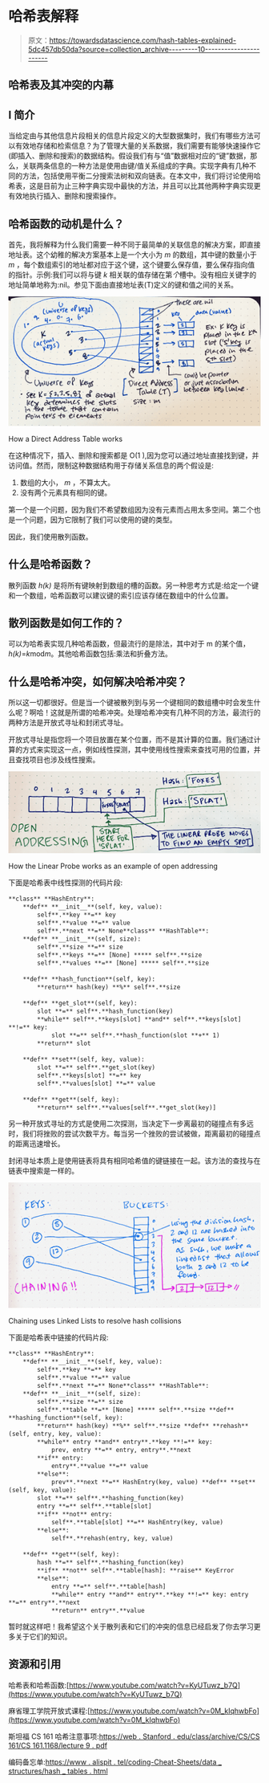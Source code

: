 # 哈希表解释

> 原文：<https://towardsdatascience.com/hash-tables-explained-5dc457db50da?source=collection_archive---------10----------------------->

## **哈希表及其冲突的内幕**

## I 简介

当给定由与其他信息片段相关的信息片段定义的大型数据集时，我们有哪些方法可以有效地存储和检索信息？为了管理大量的关系数据，我们需要有能够快速操作它(即插入、删除和搜索)的数据结构。假设我们有与“值”数据相对应的“键”数据，那么，关联两条信息的一种方法是使用由键/值关系组成的字典。实现字典有几种不同的方法，包括使用平衡二分搜索法树和双向链表。在本文中，我们将讨论使用哈希表，这是目前为止三种字典实现中最快的方法，并且可以比其他两种字典实现更有效地执行插入、删除和搜索操作。

## **哈希函数的动机是什么？**

首先，我将解释为什么我们需要一种不同于最简单的关联信息的解决方案，即直接地址表。这个幼稚的解决方案基本上是一个大小为 *m* 的数组，其中键的数量小于 *m* ，每个数组索引的地址都对应于这个键，这个键要么保存值，要么保存指向值的指针。示例:我们可以将与键 *k* 相关联的值存储在第*个*槽中。没有相应关键字的地址简单地称为:nil。参见下面由直接地址表(T)定义的键和值之间的关系。

![](img/97575d34d48a91d196dd9d735647ec19.png)

How a Direct Address Table works

在这种情况下，插入、删除和搜索都是 O(1 ),因为您可以通过地址直接找到键，并访问值。然而，限制这种数据结构用于存储关系信息的两个假设是:

1.  数组的大小， *m* ，不算太大。
2.  没有两个元素具有相同的键。

第一个是一个问题，因为我们不希望数组因为没有元素而占用太多空间。第二个也是一个问题，因为它限制了我们可以使用的键的类型。

因此，我们使用散列函数。

## **什么是哈希函数？**

散列函数 *h(k)* 是将所有键映射到数组的槽的函数。另一种思考方式是:给定一个键和一个数组，哈希函数可以建议键的索引应该存储在数组中的什么位置。

## 散列函数是如何工作的？

可以为哈希表实现几种哈希函数，但最流行的是除法，其中对于 m 的某个值，*h(k)*=*k*mod*m*。其他哈希函数包括:乘法和折叠方法。

## **什么是哈希冲突，如何解决哈希冲突？**

所以这一切都很好。但是当一个键被散列到与另一个键相同的数组槽中时会发生什么呢？啊哈！这就是所谓的哈希冲突。处理哈希冲突有几种不同的方法，最流行的两种方法是开放式寻址和封闭式寻址。

开放式寻址是指您将一个项目放置在某个位置，而不是其计算的位置。我们通过计算的方式来实现这一点，例如线性探测，其中使用线性搜索来查找可用的位置，并且查找项目也涉及线性搜索。

![](img/da5bd37df6e94f179ea2417a2e2e276a.png)

How the Linear Probe works as an example of open addressing

下面是哈希表中线性探测的代码片段:

```
**class** **HashEntry**:
    **def** **__init__**(self, key, value):
        self**.**key **=** key
        self**.**value **=** value
        self**.**next **=** None**class** **HashTable**:
    **def** **__init__**(self, size):
        self**.**size **=** size
        self**.**keys **=** [None] ***** self**.**size
        self**.**values **=** [None] ***** self**.**size

    **def** **hash_function**(self, key):
        **return** hash(key) **%** self**.**size

    **def** **get_slot**(self, key):
        slot **=** self**.**hash_function(key)
        **while** self**.**keys[slot] **and** self**.**keys[slot] **!=** key:
            slot **=** self**.**hash_function(slot **+** 1)
        **return** slot

    **def** **set**(self, key, value):
        slot **=** self**.**get_slot(key)
        self**.**keys[slot] **=** key
        self**.**values[slot] **=** value

    **def** **get**(self, key):
        **return** self**.**values[self**.**get_slot(key)]
```

另一种开放式寻址的方式是使用二次探测，当决定下一步离最初的碰撞点有多远时，我们将挫败的尝试次数平方。每当另一个挫败的尝试被做，距离最初的碰撞点的距离迅速增长。

封闭寻址本质上是使用链表将具有相同哈希值的键链接在一起。该方法的查找与在链表中搜索是一样的。

![](img/f1fd13bd14a4cc4bc7b73f0a0159edf6.png)

Chaining uses Linked Lists to resolve hash collisions

下面是哈希表中链接的代码片段:

```
**class** **HashEntry**:
    **def** **__init__**(self, key, value):
        self**.**key **=** key
        self**.**value **=** value
        self**.**next **=** None**class** **HashTable**:
    **def** **__init__**(self, size):
        self**.**size **=** size
        self**.**table **=** [None] ***** self**.**size **def** **hashing_function**(self, key):
        **return** hash(key) **%** self**.**size **def** **rehash**(self, entry, key, value):
        **while** entry **and** entry**.**key **!=** key:
            prev, entry **=** entry, entry**.**next
        **if** entry:
            entry**.**value **=** value
        **else**:
            prev**.**next **=** HashEntry(key, value) **def** **set**(self, key, value):
        slot **=** self**.**hashing_function(key)
        entry **=** self**.**table[slot]
        **if** **not** entry:
            self**.**table[slot] **=** HashEntry(key, value)
        **else**:
            self**.**rehash(entry, key, value)

    **def** **get**(self, key):
        hash **=** self**.**hashing_function(key)
        **if** **not** self**.**table[hash]: **raise** KeyError
        **else**:
            entry **=** self**.**table[hash]
            **while** entry **and** entry**.**key **!=** key: entry **=** entry**.**next
            **return** entry**.**value
```

暂时就这样吧！我希望这个关于散列表和它们的冲突的信息已经启发了你去学习更多关于它们的知识。

## 资源和引用

哈希表和哈希函数:[https://www.youtube.com/watch?v=KyUTuwz_b7Q](https://www.youtube.com/watch?v=KyUTuwz_b7Q)

麻省理工学院开放式课程:[https://www.youtube.com/watch?v=0M_kIqhwbFo](https://www.youtube.com/watch?v=0M_kIqhwbFo)

斯坦福 CS 161 哈希注意事项:[https://web . Stanford . edu/class/archive/CS/CS 161/CS 161.1168/lecture 9 . pdf](https://web.stanford.edu/class/archive/cs/cs161/cs161.1168/lecture9.pdf)

编码备忘单:[https://www . alispit . tel/coding-Cheat-Sheets/data _ structures/hash _ tables . html](https://www.alispit.tel/coding-cheat-sheets/data_structures/hash_tables.html)